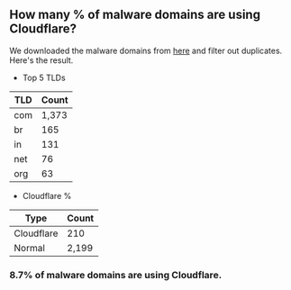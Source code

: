 ## How many % of malware domains are using Cloudflare?


We downloaded the malware domains from [here](https://urlhaus.abuse.ch) and filter out duplicates.
Here's the result.


[//]: # (start replacement)


- Top 5 TLDs

| TLD | Count |
| --- | --- |
| com | 1,373 |
| br | 165 |
| in | 131 |
| net | 76 |
| org | 63 |


- Cloudflare %

| Type | Count |
| --- | --- |
| Cloudflare | 210 |
| Normal | 2,199 |


### 8.7% of malware domains are using Cloudflare.